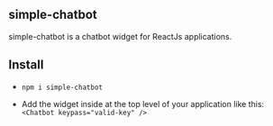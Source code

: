 ## simple-chatbot

simple-chatbot is a chatbot widget for ReactJs applications.

## Install

- `npm i simple-chatbot`

- Add the widget inside at the top level of your application like this: `<Chatbot keypass="valid-key" />`

